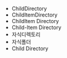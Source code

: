- ChildDirectory
- ChildItemDirectory
- ChildItem Directory
- Child-Item Directory
- 자식디렉토리
- 자식폴더
- Child Directory